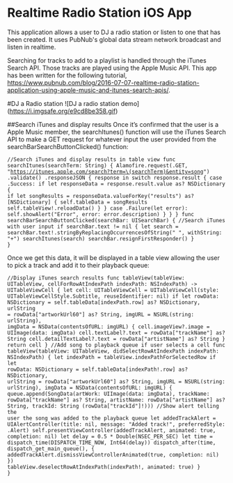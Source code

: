 # Realtime Radio Station iOS App

This application allows a user to DJ a radio station or listen to one that has been created. It uses PubNub's global data stream network broadcast and listen in realtime.

Searching for tracks to add to a playlist is handled through the iTunes Search API. Those tracks are played using the Apple Music API. This app has been written for the following tutorial, https://www.pubnub.com/blog/2016-07-07-realtime-radio-station-application-using-apple-music-and-itunes-search-apis/.

#DJ a Radio station
![DJ a radio station demo] (https://i.imgsafe.org/e9cd8be358.gif)

##Search iTunes and display results
Once it’s confirmed that the user is a Apple Music member, the searchItunes() function will use the iTunes Search API to make a GET request for whatever input the user provided from the searchBarSearchButtonClicked() function:

<code>//Search iTunes and display results in table view
func searchItunes(searchTerm: String) {
    Alamofire.request(.GET, "https://itunes.apple.com/search?term=\(searchTerm)&entity=song")
    .validate()
    .responseJSON { response in
        switch response.result {
        case .Success:
            if let responseData = response.result.value as? NSDictionary {
                if let songResults = responseData.valueForKey("results") as? [NSDictionary] {
                    self.tableData = songResults
                    self.tableView!.reloadData()
                }
            }
         case .Failure(let error):
             self.showAlert("Error", error: error.description)
         }
      }
}
func searchBarSearchButtonClicked(searchBar: UISearchBar) {
    //Search iTunes with user input
    if searchBar.text != nil {
        let search = searchBar.text!.stringByReplacingOccurrencesOfString(" ", withString: "+")
        searchItunes(search)
        searchBar.resignFirstResponder()
    }
}</code>
 

Once we get this data, it will be displayed in a table view allowing the user to pick a track and add it to their playback queue:

<code>//Display iTunes search results
func tableView(tableView: UITableView, cellForRowAtIndexPath indexPath: NSIndexPath) -> UITableViewCell {
    let cell: UITableViewCell = UITableViewCell(style: UITableViewCellStyle.Subtitle, reuseIdentifier: nil)
    if let rowData: NSDictionary = self.tableData[indexPath.row] as? NSDictionary,
       urlString = rowData["artworkUrl60"] as? String,
       imgURL = NSURL(string: urlString),
       imgData = NSData(contentsOfURL: imgURL) {
       cell.imageView?.image = UIImage(data: imgData)
       cell.textLabel?.text = rowData["trackName"] as? String
       cell.detailTextLabel?.text = rowData["artistName"] as? String
    }
    return cell
}
//Add song to playback queue if user selects a cell
func tableView(tableView: UITableView, didSelectRowAtIndexPath indexPath: NSIndexPath) {
    let indexPath = tableView.indexPathForSelectedRow
    if let rowData: NSDictionary = self.tableData[indexPath!.row] as? NSDictionary, urlString = rowData["artworkUrl60"] as? String,
        imgURL = NSURL(string: urlString),
        imgData = NSData(contentsOfURL: imgURL) {
        queue.append(SongData(artWork: UIImage(data: imgData), trackName: rowData["trackName"] as? String, artistName: rowData["artistName"] as? String, trackId: String (rowData["trackId"]!)))
        //Show alert telling the user the song was added to the playback queue
        let addedTrackAlert = UIAlertController(title: nil, message: "Added track!", preferredStyle: .Alert)
        self.presentViewController(addedTrackAlert, animated: true, completion: nil)
        let delay = 0.5 * Double(NSEC_PER_SEC)
        let time = dispatch_time(DISPATCH_TIME_NOW, Int64(delay))
        dispatch_after(time, dispatch_get_main_queue(), {
            addedTrackAlert.dismissViewControllerAnimated(true, completion: nil)
        })
        tableView.deselectRowAtIndexPath(indexPath!, animated: true)
    }
}</code>
